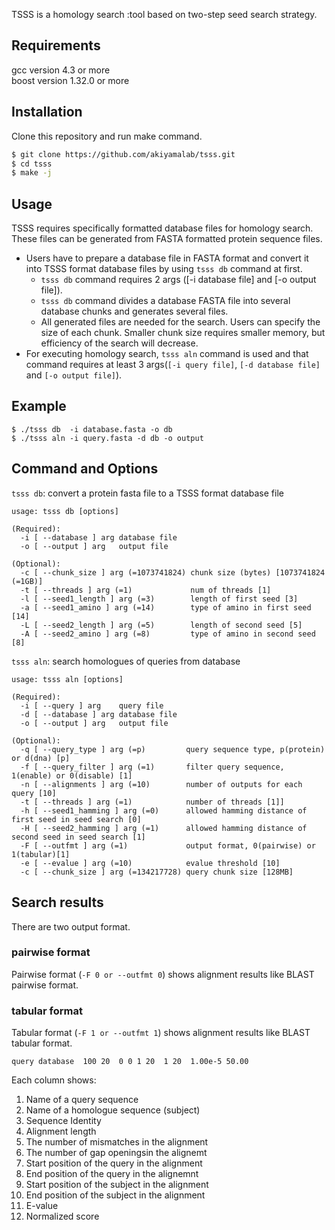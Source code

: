 TSSS is a homology search :tool based on two-step seed search strategy.

## Requirements
gcc version 4.3 or more  
boost version 1.32.0 or more

## Installation
Clone this repository and run make command.

```sh
$ git clone https://github.com/akiyamalab/tsss.git
$ cd tsss
$ make -j
```

## Usage

TSSS requires specifically formatted database files for homology search. These files can be generated from FASTA formatted protein sequence files. 
- Users have to prepare a database file in FASTA format and convert it into TSSS format database files by using `tsss db` command at first.
  - `tsss db` command requires 2 args ([-i database file] and [-o output file]).
  - `tsss db` command divides a database FASTA file into several database chunks and generates several files.
  - All generated files are needed for the search. Users can specify the size of each chunk. Smaller chunk size requires smaller memory, but efficiency of the search will decrease. 
- For executing homology search, `tsss aln` command is used and that command requires at least 3 args(`[-i query file]`, `[-d database file]` and `[-o output file]`).

## Example
```
$ ./tsss db  -i database.fasta -o db
$ ./tsss aln -i query.fasta -d db -o output
```
## Command and Options
`tsss db`: convert a protein fasta file to a TSSS format database file
```
usage: tsss db [options]

(Required):
  -i [ --database ] arg database file
  -o [ --output ] arg   output file

(Optional):
  -c [ --chunk_size ] arg (=1073741824) chunk size (bytes) [1073741824 (=1GB)]
  -t [ --threads ] arg (=1)             num of threads [1]
  -l [ --seed1_length ] arg (=3)        length of first seed [3]
  -a [ --seed1_amino ] arg (=14)        type of amino in first seed [14]
  -L [ --seed2_length ] arg (=5)        length of second seed [5]
  -A [ --seed2_amino ] arg (=8)         type of amino in second seed [8]
```

`tsss aln`: search homologues of queries from database
```
usage: tsss aln [options]

(Required):
  -i [ --query ] arg    query file
  -d [ --database ] arg database file
  -o [ --output ] arg   output file

(Optional):
  -q [ --query_type ] arg (=p)         query sequence type, p(protein) or d(dna) [p]
  -f [ --query_filter ] arg (=1)       filter query sequence, 1(enable) or 0(disable) [1]
  -n [ --alignments ] arg (=10)        number of outputs for each query [10]
  -t [ --threads ] arg (=1)            number of threads [1]]
  -h [ --seed1_hamming ] arg (=0)      allowed hamming distance of first seed in seed search [0]
  -H [ --seed2_hamming ] arg (=1)      allowed hamming distance of second seed in seed search [1]
  -F [ --outfmt ] arg (=1)             output format, 0(pairwise) or 1(tabular)[1]
  -e [ --evalue ] arg (=10)            evalue threshold [10]
  -c [ --chunk_size ] arg (=134217728) query chunk size [128MB]
```

## Search results
There are two output format.

### pairwise format
Pairwise format (`-F 0 or --outfmt 0`) shows alignment results like BLAST pairwise format.

### tabular format
Tabular format (`-F 1 or --outfmt 1`) shows alignment results like BLAST tabular format.
```
query database  100 20  0 0 1 20  1 20  1.00e-5 50.00
```
Each column shows:
1.  Name of a query sequence
2.  Name of a homologue sequence (subject)
3.  Sequence Identity
4.  Alignment length
5.  The number of mismatches in the alignment
6.  The number of gap openingsin the alignemt
7.  Start position of the query in the alignment
8.  End position of the query in the alignemnt
9.  Start position of the subject in the alignment
10. End position of the subject in the alignment
11. E-value
12. Normalized score
